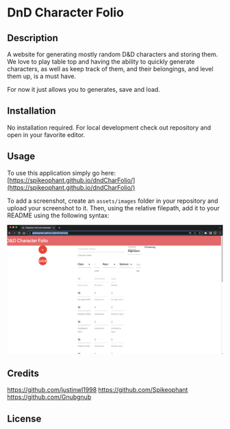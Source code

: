 # DnD Character Folio

## Description

A website for generating mostly random D&D characters and storing them.  We love to play table top and having the ability to 
quickly generate characters, as well as keep track of them, and their belongings, and level them up, is a must have.

For now it just allows you to generates, save and load.

## Installation

No installation required.  For local development check out repository and open in your favorite editor.

## Usage

To use this application simply go here: [https://spikeophant.github.io/dndCharFolio/](https://spikeophant.github.io/dndCharFolio/)

To add a screenshot, create an `assets/images` folder in your repository and upload your screenshot to it. Then, using the relative filepath, add it to your README using the following syntax:

![Screencap](./assets/screenshot.png)


## Credits

https://github.com/justinwl1998
https://github.com/Spikeophant
https://github.com/Gnubgnub

## License

